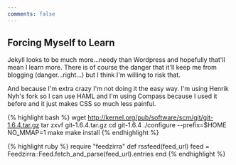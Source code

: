 ```yaml
---
comments: false
---
```


Forcing Myself to Learn
-----------------------

Jekyll looks to be much more...needy than Wordpress and hopefully that'll mean I learn more.  There is of course the danger that it'll keep me from blogging (danger...right...) but I think I'm willing to risk that.

And because I'm extra crazy I'm not doing it the easy way.  I'm using Henrik Nyh's fork so I can use HAML and I'm using Compass because I used it before and it just makes CSS so much less painful.

{% highlight bash %}
wget http://kernel.org/pub/software/scm/git/git-1.6.4.tar.gz
tar zxvf git-1.6.4.tar.gz
cd git-1.6.4
./configure --prefix=$HOME NO_MMAP=1
make
make install
{% endhighlight %}

{% highlight ruby %}
require "feedzirra"
def rssfeed(feed_url)
  feed = Feedzirra::Feed.fetch_and_parse(feed_url).entries
end
{% endhighlight %}